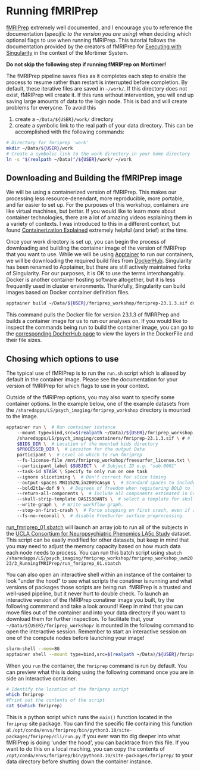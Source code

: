 # Running fMRIPrep
[fMRIPrep](https://fmriprep.org/en/stable/) extremely well documented, and I encourage you to reference the documentation (*specific to the version you are using*) when deciding which optional flags to use when running fMRIPrep. This tutorial follows the documentation provided by the creators of fMRIPrep for [Executing with Singularity](https://www.nipreps.org/apps/singularity/) in the context of the Mortimer System.

**Do not skip the following step if running fMRIPrep on Mortimer!**

The fMRIPrep pipeline saves files as it completes each step to enable the process to resume rather than restart is interrupted before completion. By default, these iterative files are saved in `~/work/`. If this directory does not exist, fMRIPrep will create it. If this runs without intervention, you will end up saving large amounts of data to the login node. This is bad and will create problems for everyone. To avoid this
1. create a `~/Data/${USER}/work/` directory
2. create a symbolic link to the real path of your data directory. This can be accomplished with the following commands:

```bash
# Directory for fmriprep 'work'
mkdir ~/Data/${USER}/work
# Create a symbolic link to the work directory in your home directory
ln -s "$(realpath ~/Data)"/${USER}/work/ ~/work
```

## Downloading and Building the fMRIPrep image
We will be using a containerized version of fMRIPrep. This makes our processing less resource-denendant, more reproducible, more portable, and far easier to set up. For the purposes of this workshop, containers are like virtual machines, but better. If you would like to learn more about container technologies, there are a lot of amazing videos esplaining them in a variety of contexts. I was introduced to this in a different context, but found [Containerization Explained](https://www.youtube.com/watch?v=0qotVMX-J5s) extremely helpful (and brief) at the time.

Once your work directory is set up, you can begin the process of downloading and building the container image of the version of fMRIPrep that you want to use. While we will be using [Apptainer](https://apptainer.org/) to run our containers, we will be downloading the required build files from [DockerHub](https://hub.docker.com/). Singularity has been renamed to Apptainer, but there are still actively maintained forks of Singularity. For our purposes, it is OK to use the terms interchangably. Docker is another container hosting software altogether, but it is less frequently used in cluster environments. Thankfully, Singularity can build images based on Docker container definition files. 

```bash
apptainer build ~/Data/${USER}/fmriprep_workshop/fmriprep-23.1.3.sif docker://nipreps/fmriprep:23.1.3
```
This command pulls the Docker file for version 23.1.3 of fMRRPrep and builds a container image for us to run our analyses on. If you would like to inspect the commands being run to build the container image, you can go to the [corresponding DocherHub page](https://hub.docker.com/layers/nipreps/fmriprep/23.1.3/images/sha256-0d5d42c28cc02adecde8275328e357138e489c107683ac0ae3b3c8cfe45d6272?context=explore) to view the layers in the DockerFile and their file sizes.

## Chosing which options to use
The typical use of fMRIPrep is to run the `run.sh` script which is aliased by default in the container image. Please see the documentation for your version of fMRIPrep for which flags to use in your context. 

Outside of the fMRIPrep options, you may also want to specify some container options. In the example below, one of the example datasets from the `/sharedapps/LS/psych_imaging/fmriprep_workshop` directory is mounted to the image.

```bash
apptainer run \  # Run container instance
    --mount type=bind,src=$(realpath ~/Data)/${USER}/fmriprep_workshop,dst=/mnt/fmriprep_workshop \  # Mount directory containing bids data
    /sharedapps/LS/psych_imaging/containers/fmriprep-23.1.3.sif \ # # Target the container image to run
    $BIDS_DIR \  # Location of the mounted bids directory
    $PROCESSED_DIR \  # Locaiton for the output Data
    participant \  # Level on which to run fmriprep
    --fs-license-file /mnt/fmriprep_workshop/freesurfer_license.txt \  # Path to freesurfer license file
    --participant_label $SUBJECT \  # Subject ID e.g. "sub-0001"
    --task-id $TASK \ Specify to only run on one task
    --ignore slicetiming \  # Don't correct for slice timing 
    --output-spaces MNI152NLin2009cAsym \  # Standard spaces to include
    --bold2t1w-dof 9 \  # Degrees of freedom when registering BOLD to T1w images.
    --return-all-components \  # Include all components estimated in CompCor decomposition in the confounds file instead of only the components sufficient to explain 50 percent of BOLD variance in each CompCor mask
    --skull-strip-template OASIS30ANTs \  # select a template for skull-stripping with antsBrainExtraction
    --write-graph \  # Write workflow graph.
    --stop-on-first-crash \  # Force stopping on first crash, even if a work directory was specified.
    --fs-no-reconall \  # disable FreeSurfer surface preprocessing. 
```
[run_fmriprep_01.sbatch](./run_fmriprep_01.sbatch) will launch an array job to run all of the subjects in the [UCLA Consortium for Neuropsychiatric Phenomics LA5c Study](https://openneuro.org/datasets/ds000030/versions/00016/) dataset. This script can be easily modified for other datasets, but keep in mind that you may need to adjust the memory capacity based on how much data each node needs to process. You can run this batch script using `sbatch /sharedapps/LS/psych_imaging/fmriprep_workshop/fmriprep_workshop_uwm2023/3_RunningfMRIPrep/run_fmriprep_01.sbatch`

You can also open an interactive shell within an instance of the container to look "under the hood" to see what scripts the conatiner is running and what versions of packages those scripts are being run. fMRIPrep is a trusted and well-used pipeline, but it never hurt to double check. To launch an interactive version of the fMRIPrep conatiner image you built, try the following commmand and take a look around! Keep in mind that you can move files out of the container and into your data directory if you want to download them for further inspection. To facilitate that, your `~/Data/${USER}/fmriprep_workshop/` is mounted in the following command to open the interactive session. Remember to start an interactive session on one of the compute nodes before launching your image!

```bash
slurm-shell --mem=8G
apptainer shell --mount type=bind,src=$(realpath ~/Data)/${USER}/fmriprep_workshop,dst=/mnt/fmriprep_workshop fmriprep-23.1.3.sif
```

When you `run` the container, the `fmriprep` command is run by default. You can preview what this is doing using the following command once you are in side an interactive container.

```bash
# Identify the location of the fmriprep script
which fmriprep
#Print out the contents of the script
cat $(which fmriprep)
```

This is a python script which runs the `main()` function located in the `fmriprep` site package. You can find the specific file containing this function at `/opt/conda/envs/fmriprep/bin/python3.10/site-packages/fmriprep/cli/run.py` If you ever wan tto dig deeper into what fMRIPrep is doing 'under the hood', you can backtrace from this file. If you want to do this on a local maching, you can copy the contents of `/opt/conda/envs/fmriprep/bin/python3.10/site-packages/fmriprep/` to your data directory before shutting down the container instance.